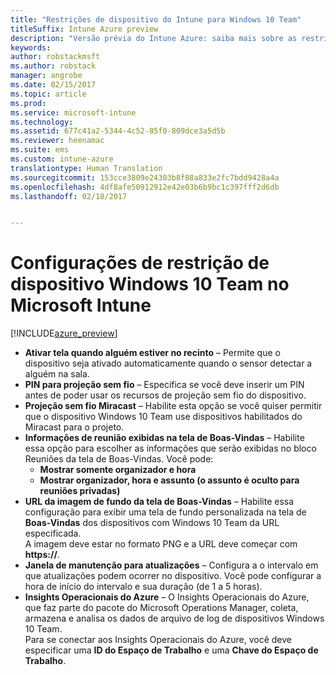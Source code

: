 ```yaml
---
title: "Restrições de dispositivo do Intune para Windows 10 Team"
titleSuffix: Intune Azure preview
description: "Versão prévia do Intune Azure: saiba mais sobre as restrições de dispositivo disponíveis para dispositivos Windows 10 Team."
keywords: 
author: robstackmsft
ms.author: robstack
manager: angrobe
ms.date: 02/15/2017
ms.topic: article
ms.prod: 
ms.service: microsoft-intune
ms.technology: 
ms.assetid: 677c41a2-5344-4c52-85f0-809dce3a5d5b
ms.reviewer: heenamac
ms.suite: ems
ms.custom: intune-azure
translationtype: Human Translation
ms.sourcegitcommit: 153cce3809e24303b8f88a833e2fc7bdd9428a4a
ms.openlocfilehash: 4df8afe50912912e42e03b6b9bc1c397fff2d6db
ms.lasthandoff: 02/18/2017


---
```


# <a name="windows-10-team-device-restriction-settings-in-microsoft-intune"></a>Configurações de restrição de dispositivo Windows 10 Team no Microsoft Intune

[!INCLUDE[azure_preview](../includes/azure_preview.md)]

- **Ativar tela quando alguém estiver no recinto** – Permite que o dispositivo seja ativado automaticamente quando o sensor detectar a alguém na sala.
- **PIN para projeção sem fio** – Especifica se você deve inserir um PIN antes de poder usar os recursos de projeção sem fio do dispositivo.
- **Projeção sem fio Miracast** – Habilite esta opção se você quiser permitir que o dispositivo Windows 10 Team use dispositivos habilitados do Miracast para o projeto.
- **Informações de reunião exibidas na tela de Boas-Vindas** – Habilite essa opção para escolher as informações que serão exibidas no bloco Reuniões da tela de Boas-Vindas. Você pode:
    - **Mostrar somente organizador e hora**
    - **Mostrar organizador, hora e assunto (o assunto é oculto para reuniões privadas)**
- **URL da imagem de fundo da tela de Boas-Vindas** – Habilite essa configuração para exibir uma tela de fundo personalizada na tela de **Boas-Vindas** dos dispositivos com Windows 10 Team da URL especificada.<br>A imagem deve estar no formato PNG e a URL deve começar com **https://**.
- **Janela de manutenção para atualizações** – Configura a o intervalo em que atualizações podem ocorrer no dispositivo. Você pode configurar a hora de início do intervalo e sua duração (de 1 a 5 horas).
- **Insights Operacionais do Azure** – O Insights Operacionais do Azure, que faz parte do pacote do Microsoft Operations Manager, coleta, armazena e analisa os dados de arquivo de log de dispositivos Windows 10 Team.<br>Para se conectar aos Insights Operacionais do Azure, você deve especificar uma **ID do Espaço de Trabalho** e uma **Chave do Espaço de Trabalho**.

